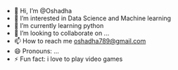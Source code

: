 - 👋 Hi, I’m @Oshadha
- 👀 I’m interested in Data Science and Machine learning
- 🌱 I’m currently learning python
- 💞️ I’m looking to collaborate on ...
- 📫 How to reach me oshadha789@gmail.com
- 😄 Pronouns: ...
- ⚡ Fun fact: i love to play video games

<!---
Oshadha00/Oshadha00 is a ✨ special ✨ repository because its `README.md` (this file) appears on your GitHub profile.
You can click the Preview link to take a look at your changes.
--->
